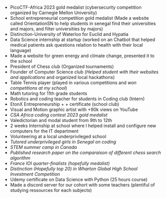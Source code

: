 - PicoCTF-Africa 2023 gold medalist  (cybersecurity competition organized by Carnegie Mellon University)
- School entrepreneurial competition gold medalist (Made a website called OrientationSN to help students in senegal find their universities and majors, and filter universities by majors)
- Distinction-University of Waterloo for Euclid and Hypatia
- Data Science internship at startup (worked on an Chatbot that helped medical patients ask questions relation to health with their local language)
- Made a website for green energy and climate change, presented it to the school
- President of Chess club (Organized tournaments) 
- Founder of Computer Science club (*Helped student with  their websites and applications* and organized local hackathons)
- Table Tennis player (played in various competitions and *won competitions at my school*)
- Math tutoring for 11th grade students
- Robotics and coding teacher for students in Coding club (Intern)
- EtonX Entrepreneurship + + certificate (school club)
- Visual and Motion graphic artist with +90k views on YouTube
- *CSA Africa coding contest 2023 gold medalist*
- Valedictorian and modal student from 9th to 12th
- 2 weeks Internship at school where I helped install and configure new computers for the IT department
- Volunteering at a local underprivileged school
- *Tutored underprivileged girls in Senegal on coding*
- *STEM  summer camp in Canada*
- *Published research paper on the comparaison of different chess search algorithm*
- *France IOI quarter-finalists (hopefully medalist)*
- *Distinction (Hopefully top 20) in Wharton Global High School  
Investment Competition*
- Udemy certificate on Data Science with Python (25 hours course)
- Made a discord server for our cohort with some teachers (plentiful of studying ressources for each subjects)

#
